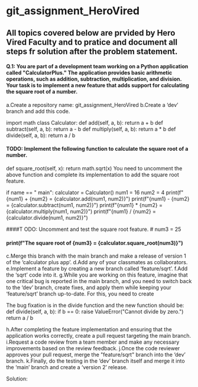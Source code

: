 # git_assignment_HeroVired
## All topics covered below are prvided by Hero Vired Faculty and to pratice and document all steps fr solution after the problem statement. 

#### Q.1: You are part of a development team working on a Python application called "CalculatorPlus." The application provides basic arithmetic operations, such as addition, subtraction, multiplication, and division. Your task is to implement a new feature that adds support for calculating the square root of a number. 

a.Create a repository name: git_assignment_HeroVired
b.Create a ‘dev’ branch and add this code.

import math class Calculator:
def add(self, a, b): return a + b
def subtract(self, a, b): return a - b
def multiply(self, a, b):
return a * b
def divide(self, a, b): return a / b

#### TODO: Implement the following function to calculate the square root of a number.
def square_root(self, x):
return math.sqrt(x)
You need to uncomment the above function and complete its implementation to add the square root feature.

if name  == " main":
calculator = Calculator()
num1 = 16
num2 = 4
print(f"{num1} + {num2} = {calculator.add(num1, num2)}") print(f"{num1} - {num2} = {calculator.subtract(num1, num2)}") print(f"{num1} * {num2} = {calculator.multiply(num1, num2)}") print(f"{num1} / {num2} = {calculator.divide(num1, num2)}")

####T ODO: Uncomment and test the square root feature. # num3 = 25
#### print(f"The square root of {num3} = {calculator.square_root(num3)}")

c.Merge this branch with the main branch and make a release of version 1 of the ‘calculator plus app’.
d.Add any of your classmates as collaborators.
e.Implement a feature by creating a new branch called ‘feature/sqrt’.
f.Add the ‘sqrt’ code into it.
g.While you are working on this feature, imagine that one critical bug is reported in the main branch, and you need to switch back to the ‘dev’ branch, create fixes, and apply them while keeping your ‘feature/sqrt’ branch up-to-date. For this, you need to create

The bug fixation is in the divide function and the new function should be: def divide(self, a, b):
if b == 0:
raise ValueError("Cannot divide by zero.") return a / b

h.After completing the feature implementation and ensuring that the application works correctly, create a pull request targeting the main branch.
i.Request a code review from a team member and make any necessary improvements based on the review feedback.
j.Once the code reviewer approves your pull request, merge the "feature/sqrt" branch into the ‘dev’ branch.
k.Finally, do the testing in the ‘dev’ branch itself and merge it into the ‘main’ branch and create a ‘version 2’ release.

Solution:
